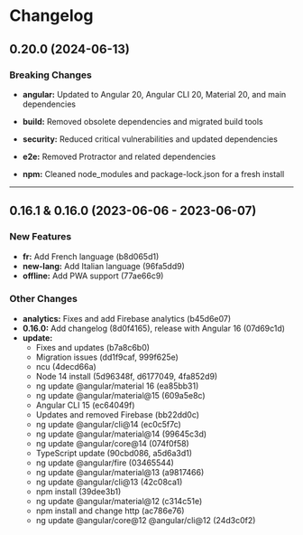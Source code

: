 # Changelog

## 0.20.0 (2024-06-13)

### Breaking Changes

- **angular:** Updated to Angular 20, Angular CLI 20, Material 20, and main dependencies
- **build:** Removed obsolete dependencies and migrated build tools

- **security:** Reduced critical vulnerabilities and updated dependencies
- **e2e:** Removed Protractor and related dependencies
- **npm:** Cleaned node_modules and package-lock.json for a fresh install

---

## 0.16.1 & 0.16.0 (2023-06-06 - 2023-06-07)

### New Features

- **fr:** Add French language (b8d065d1)
- **new-lang:** Add Italian language (96fa5dd9)
- **offline:** Add PWA support (77ae66c9)

### Other Changes

- **analytics:** Fixes and add Firebase analytics (b45d6e07)
- **0.16.0:** Add changelog (8d0f4165), release with Angular 16 (07d69c1d)
- **update:**
  - Fixes and updates (b7a8c6b0)
  - Migration issues (dd1f9caf, 999f625e)
  - ncu (4decd66a)
  - Node 14 install (5d96348f, d6177049, 4fa852d9)
  - ng update @angular/material 16 (ea85bb31)
  - ng update @angular/material@15 (609a5e8c)
  - Angular CLI 15 (ec64049f)
  - Updates and removed Firebase (bb22dd0c)
  - ng update @angular/cli@14 (ec0c5f7c)
  - ng update @angular/material@14 (99645c3d)
  - ng update @angular/core@14 (074f0f58)
  - TypeScript update (90cbd086, a5d6a3d1)
  - ng update @angular/fire (03465544)
  - ng update @angular/material@13 (a9817466)
  - ng update @angular/cli@13 (42c08ca1)
  - npm install (39dee3b1)
  - ng update @angular/material@12 (c314c51e)
  - npm install and change http (ac786e76)
  - ng update @angular/core@12 @angular/cli@12 (24d3c0f2)
